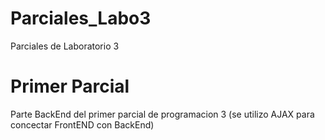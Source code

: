 # Parciales_Labo3
Parciales de Laboratorio 3 

# Primer Parcial
Parte BackEnd del primer parcial de programacion 3 (se utilizo AJAX para concectar FrontEND con BackEnd)
